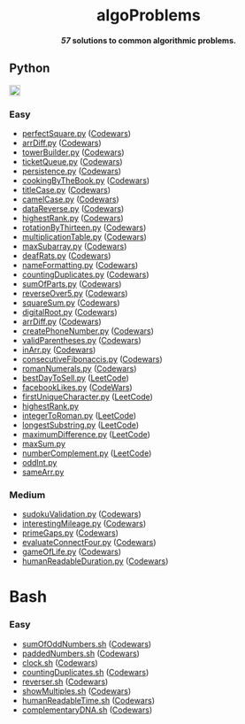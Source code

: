 <h1 align = "center">
algoProblems
</h1>

<h4 align = "center"><i>57</i> solutions to common algorithmic problems.</h1>

## Python 

<img src=https://upload.wikimedia.org/wikipedia/commons/thumb/c/c3/Python-logo-notext.svg/1200px-Python-logo-notext.svg.png width=20> 

### Easy
- [perfectSquare.py](https://github.com/patrikmitterpach/algorithmicProblems/blob/main/Python/Easy/perfectSquare.py) ([Codewars](https://www.codewars.com/kata/56269eb78ad2e4ced1000013))
- [arrDiff.py](https://github.com/patrikmitterpach/algorithmicProblems/blob/main/Python/Easy/arrDiff.py) ([Codewars](https://www.codewars.com/kata/523f5d21c841566fde000009/python))
- [towerBuilder.py](https://github.com/patrikmitterpach/algorithmicProblems/blob/main/Python/Easy/towerBuilder.py) ([Codewars](https://www.codewars.com/kata/576757b1df89ecf5bd00073b))
- [ticketQueue.py](https://github.com/patrikmitterpach/algorithmicProblems/blob/main/Python/Easy/ticketQueue.py) ([Codewars](https://www.codewars.com/kata/555615a77ebc7c2c8a0000b8))
- [persistence.py](https://github.com/patrikmitterpach/algorithmicProblems/blob/main/Python/Easy/persistence.py) ([Codewars](https://www.codewars.com/kata/55bf01e5a717a0d57e0000ec))
- [cookingByTheBook.py](https://github.com/patrikmitterpach/algorithmicProblems/blob/main/Python/Easy/cookingByTheBook.py) ([Codewars](https://www.codewars.com/kata/525c65e51bf619685c000059))
- [titleCase.py](https://github.com/patrikmitterpach/algorithmicProblems/blob/main/Python/Easy/titleCase.py) ([Codewars](https://www.codewars.com/kata/5202ef17a402dd033c000009))
- [camelCase.py](https://www.codewars.com/kata/5208f99aee097e6552000148) ([Codewars](https://www.codewars.com/kata/5208f99aee097e6552000148))
- [dataReverse.py](https://github.com/patrikmitterpach/algorithmicProblems/blob/main/Python/Easy/dataReverse.py) ([Codewars](https://www.codewars.com/kata/569d488d61b812a0f7000015))
- [highestRank.py](https://github.com/patrikmitterpach/algorithmicProblems/blob/main/Python/Easy/highestRank.py) ([Codewars](https://www.codewars.com/kata/5420fc9bb5b2c7fd57000004))
- [rotationByThirteen.py](https://github.com/patrikmitterpach/algorithmicProblems/blob/main/Python/Easy/rotationByThirteen.py) ([Codewars](https://www.codewars.com/kata/530e15517bc88ac656000716))
- [multiplicationTable.py](https://github.com/patrikmitterpach/algorithmicProblems/blob/main/Python/Easy/multiplicationTable.py) ([Codewars](https://www.codewars.com/kata/5432fd1c913a65b28f000342))
- [maxSubarray.py](https://github.com/patrikmitterpach/algorithmicProblems/blob/main/Python/Easy/maxSubarray.py) ([Codewars](https://www.codewars.com/kata/54521e9ec8e60bc4de000d6c))
- [deafRats.py](https://github.com/patrikmitterpach/algorithmicProblems/blob/main/Python/Easy/deafRats.py) ([Codewars](https://www.codewars.com/kata/598106cb34e205e074000031))
- [nameFormatting.py](https://github.com/patrikmitterpach/algorithmicProblems/blob/main/Python/Easy/nameFormating.py) ([Codewars](https://www.codewars.com/kata/53368a47e38700bd8300030d))
- [countingDuplicates.py](https://github.com/patrikmitterpach/algorithmicProblems/blob/main/Python/Easy/containsDuplicates.py) ([Codewars](https://www.codewars.com/kata/54bf1c2cd5b56cc47f0007a1))
- [sumOfParts.py](https://github.com/patrikmitterpach/algorithmicProblems/blob/main/Python/Easy/sumsOfParts.py) ([Codewars](https://www.codewars.com/kata/5ce399e0047a45001c853c2b))
- [reverseOver5.py](https://github.com/patrikmitterpach/algorithmicProblems/blob/main/Python/Easy/reverseOver5.py) ([Codewars](https://www.codewars.com/kata/5264d2b162488dc400000001))
- [squareSum.py](https://github.com/patrikmitterpach/algorithmicProblems/blob/main/Python/Easy/squareSum.py) ([Codewars](https://www.codewars.com/kata/515e271a311df0350d00000f))
- [digitalRoot.py](https://github.com/patrikmitterpach/algorithmicProblems/blob/main/Python/Easy/digitalRoot.py) ([Codewars](https://www.codewars.com/kata/541c8630095125aba6000c00))
- [arrDiff.py](https://github.com/patrikmitterpach/algorithmicProblems/blob/main/Python/Easy/arrDiff.py) ([Codewars](https://www.codewars.com/kata/523f5d21c841566fde000009))
- [createPhoneNumber.py](https://github.com/patrikmitterpach/algorithmicProblems/blob/main/Python/Easy/createPhoneNumber.py) ([Codewars](https://www.codewars.com/kata/525f50e3b73515a6db000b83))
- [validParentheses.py](https://github.com/patrikmitterpach/algorithmicProblems/blob/main/Python/Easy/validParentheses.py) ([Codewars](https://www.codewars.com/kata/52774a314c2333f0a7000688))
- [inArr.py](https://github.com/patrikmitterpach/algorithmicProblems/blob/main/Python/Easy/inArr.py) ([Codewars](https://www.codewars.com/kata/550554fd08b86f84fe000a58))
- [consecutiveFibonaccis.py](https://github.com/patrikmitterpach/algorithmicProblems/blob/main/Python/Easy/interestingMileage.py) ([Codewars](https://www.codewars.com/kata/5541f58a944b85ce6d00006a))
- [romanNumerals.py](https://github.com/patrikmitterpach/algorithmicProblems/blob/main/Python/Easy/romanNumerals.py) ([Codewars](https://www.codewars.com/kata/51b66044bce5799a7f000003))
- [bestDayToSell.py](https://github.com/patrikmitterpach/algorithmicProblems/blob/main/Python/Easy/bestDayToSell.py) ([LeetCode](https://leetcode.com/problems/best-time-to-buy-and-sell-stock/))
- [facebookLikes.py](https://github.com/patrikmitterpach/algorithmicProblems/blob/main/Python/Easy/facebookLikes.py) ([CodeWars](https://www.codewars.com/kata/5266876b8f4bf2da9b000362))
- [firstUniqueCharacter.py](https://github.com/patrikmitterpach/algorithmicProblems/blob/main/Python/Easy/firstUniqueCharacter.py) ([LeetCode](https://leetcode.com/problems/first-unique-character-in-a-string/))
- [highestRank.py](https://github.com/patrikmitterpach/algorithmicProblems/blob/main/Python/Easy/highestRank.py)
- [integerToRoman.py](https://github.com/patrikmitterpach/algorithmicProblems/blob/main/Python/Easy/integerToRoman.py) ([LeetCode](https://leetcode.com/problems/integer-to-roman))
- [longestSubstring.py](https://github.com/patrikmitterpach/algorithmicProblems/blob/main/Python/Easy/longestSubstring.py) ([LeetCode](https://leetcode.com/problems/longest-substring-without-repeating-characters))
- [maximumDifference.py](https://github.com/patrikmitterpach/algorithmicProblems/blob/main/Python/Easy/maximumDifference.py) ([LeetCode](https://leetcode.com/problems/maximum-difference-between-increasing-elements))
- [maxSum.py](https://github.com/patrikmitterpach/algorithmicProblems/blob/main/Python/Easy/maxSum.py)
- [numberComplement.py](https://github.com/patrikmitterpach/algorithmicProblems/blob/main/Python/Easy/numberComplement.py) ([LeetCode](https://leetcode.com/problems/number-complement))
- [oddInt.py](https://github.com/patrikmitterpach/algorithmicProblems/blob/main/Python/Easy/oddInt.py)
- [sameArr.py](https://github.com/patrikmitterpach/algorithmicProblems/blob/main/Python/Easy/sameArr.py)



### Medium
- [sudokuValidation.py](https://github.com/patrikmitterpach/algorithmicProblems/blob/main/Python/Medium/sudokuValidation.py) ([Codewars](https://www.codewars.com/kata/529bf0e9bdf7657179000008))
- [interestingMileage.py](https://github.com/patrikmitterpach/algorithmicProblems/blob/main/Python/Medium/interestingMileage.py) ([Codewars](https://www.codewars.com/kata/52c4dd683bfd3b434c000292))
- [primeGaps.py](https://github.com/patrikmitterpach/algorithmicProblems/blob/main/Python/Medium/interestingMileage.py) ([Codewars](https://www.codewars.com/kata/561e9c843a2ef5a40c0000a4))
- [evaluateConnectFour.py](https://github.com/patrikmitterpach/algorithmicProblems/blob/main/Python/Medium/evaluateConnectFour.py) ([Codewars](https://www.codewars.com/kata/56882731514ec3ec3d000009))
- [gameOfLife.py](https://github.com/patrikmitterpach/algorithmicProblems/blob/main/Python/Medium/interestingMileage.py) ([Codewars](https://www.codewars.com/kata/525fbff0594da0665c0003a3))
- [humanReadableDuration.py](https://github.com/patrikmitterpach/algorithmicProblems/blob/main/Python/Medium/interestingMileage.py) ([Codewars](https://www.codewars.com/kata/52742f58faf5485cae000b9a))



# Bash
### Easy
- [sumOfOddNumbers.sh](https://github.com/patrikmitterpach/algorithmicProblems/blob/main/bash/sumOfOddNumbers.sh) ([Codewars](https://www.codewars.com/kata/55fd2d567d94ac3bc9000064))
- [paddedNumbers.sh](https://github.com/patrikmitterpach/algorithmicProblems/blob/main/bash/paddedNumbers.sh) ([Codewars](https://www.codewars.com/kata/51c89385ee245d7ddf000001))
- [clock.sh](https://github.com/patrikmitterpach/algorithmicProblems/blob/main/bash/clock.sh) ([Codewars](https://www.codewars.com/kata/55f9bca8ecaa9eac7100004a))
- [countingDuplicates.sh](https://github.com/patrikmitterpach/algorithmicProblems/blob/main/bash/countingDuplicates.sh) ([Codewars](https://www.codewars.com/kata/54bf1c2cd5b56cc47f0007a1))
- [reverser.sh](https://github.com/patrikmitterpach/algorithmicProblems/blob/main/bash/reverser.sh) ([Codewars](https://www.codewars.com/kata/58069e4cf3c13ef3a6000168))
- [showMultiples.sh](https://github.com/patrikmitterpach/algorithmicProblems/blob/main/bash/showMultiples.sh) ([Codewars](https://www.codewars.com/kata/583989556754d6f4c700018e))
- [humanReadableTime.sh](https://github.com/patrikmitterpach/algorithmicProblems/blob/main/bash/humanReadableTime.sh) ([Codewars](https://www.codewars.com/kata/52685f7382004e774f0001f7))
- [complementaryDNA.sh](https://github.com/patrikmitterpach/algorithmicProblems/blob/main/bash/complementaryDNA.sh) ([Codewars](https://www.codewars.com/kata/554e4a2f232cdd87d9000038))
